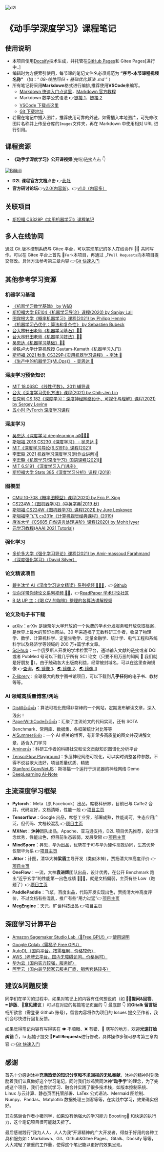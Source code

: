 ![d2l](Images/logo.png)

# 《动手学深度学习》课程笔记

## 使用说明

- 本项目使用[Docsify](https://docsify.js.org/)技术生成，并托管在[GitHub Pages](https://green-dalii.github.io/d2l-note)和 Gitee Pages[进行中..]
- 编辑时为方便索引使用，每节课的笔记文件名必须规范为 **“序号-本节课程视频名称”** （如：“ _08-线性回归 + 基础优化算法 .md_ ” ）
- 所有笔记将采用**Markdown**格式进行编排,推荐使用**VSCode**来编写。
  - [Markdown 快速入门点这里](02-Markdown快速入门.md)，[Markdown 官方教程](https://markdown.com.cn/)
  - Markdown 数学公式语法 👉[链接 1](https://blog.csdn.net/weixin_42782150/article/details/104878759)、[链接 2](https://blog.csdn.net/dss_dssssd/article/details/82692894)
  - [VSCode 下载点这里](https://code.visualstudio.com/)
  - [Git 下载地址](https://npm.taobao.org/mirrors/git-for-windows/v2.31.1.windows.1/Git-2.31.1-32-bit.exe)
- 若需在笔记中插入图片，推荐使用可靠的外链，如需插入本地图片，可先修改图片名称并上传至仓库的`Images`文件夹，再在 Markdown 中使用相对 URL 进行引用。

## 课程资源

- **《动手学深度学习》公开课视频**(完结)链接点击 👇

[![Bilibili](https://i1.hdslb.com/bfs/archive/004a1a79807c789b18e9d402c999cade6a501e29.jpg@640w_400h_100Q_1c.webp)](https://space.bilibili.com/1567748478/channel/seriesdetail?sid=358496)

- **D2L 课程官方文档**点击 👉[此处](https://zh-v2.d2l.ai/)
- **官方研讨论坛**👉[v2.0(内容新)](https://discuss.d2l.ai/)、👉[v1.0（内容多）](https://discuss.gluon.ai/)

## 关联项目

- [斯坦福 CS329P《实用机器学习》课程笔记](https://gitee.com/greener/cs329p-note)

## 多人在线协同

通过 Git 版本控制系统与 Gitee 平台，可以实现笔记的多人在线协作 🤹‍♀️ 共同写作。可以在 Gitee 平台上首先 🧬`Fork`本项目，再通过 ⤴`Pull Requests`向本项目提交修改。具体方法参考第三章内容 👉[Git 快速入门](03-Git快速入门.md)

## 其他参考学习资源

### 机器学习基础

- [《机器学习数学基础》 by W&B](https://www.bilibili.com/video/BV1z64y1k7i5)
- [斯坦福大学 EE104《机器学习导论》课程(2020) by Sanjay Lall](https://www.bilibili.com/video/BV17A411N7pQ)
- [图宾根大学《概率机器学习》课程(2021) by Philipp Hennig](https://www.bilibili.com/video/BV1KA411V7Sd)
- [《机器学习凸优化：算法和复杂性》 by Sebastien Bubeck](https://www.bilibili.com/video/BV1Vt411T7mK)
- [台大林轩田老师《机器学习基石》🙌🙌](https://www.bilibili.com/video/BV1Cx411i7op)
- [台大林轩田老师《机器学习技法》🙌🙌](https://www.bilibili.com/video/BV1ix411i7yp)
- [吴恩达《机器学习基础》🙌🙌](https://www.bilibili.com/video/BV164411b7dx/)
- [滑铁卢大学计算机教授 Gautam-Kamath《机器学习入门》](https://www.bilibili.com/video/BV1pS4y1j7Jw)
- [斯坦福 2021 秋季 CS329P·《实用机器学习课程》 - 李沐 🙌](https://space.bilibili.com/1567748478/channel/collectiondetail?sid=28144)
- [《生产中的机器学习(MLOps)》 - 吴恩达 🙌](https://www.bilibili.com/video/BV1ji4y197pv)

### 深度学习预备知识

- [MIT 18.06SC 《线性代数》，2011 辅导课](https://www.bilibili.com/video/BV18W411v77N?p=5)
- [台大《深度学习优化方法》课程(2021) by Chih-Jen Lin](https://www.bilibili.com/video/BV1CB4y1F7kM?p=2)
- [伯克利 CS 182《深度学习：深度神经网络设计、可视化与理解》课程(2021) by Sergey Levine](https://www.bilibili.com/video/BV1PK4y1U751)
- [五小时 PyTorch 深度学习课程](https://www.bilibili.com/video/BV1MU4y1p74U)

### 深度学习

- [吴恩达《深度学习 deeplearning.ai》🙌🙌🙌](https://www.bilibili.com/video/BV1FT4y1E74V)
- [斯坦福 2018 CS230《深度学习》 - 吴恩达 🙌](https://www.bilibili.com/video/BV1p7411Y7M8)
- [MIT《深度学习导论(6.S191)》课程(2021)](https://www.bilibili.com/video/BV1jo4y1d7R6)
- [李宏毅 2021 机器学习深度学习(附作业讲解)🙌](https://www.bilibili.com/video/BV1zA411K7en)
- [李宏毅《机器学习/深度学习》国语课程(2021)🙌](https://www.bilibili.com/video/BV11K4y1S7AD)
- [MIT 6.S191 《深度学习入门讲座》](https://www.bilibili.com/video/BV115411H7br)
- [斯坦福大学 Stats 385《深度学习分析》课程 (2019)](https://www.bilibili.com/video/BV1Ji4y1P78t)

### 图模型

- [CMU 10-708《概率图模型》课程(2020) by Eric P. Xing](https://www.bilibili.com/video/BV1tX4y1371G)
- [CS224W：《图机器学习》(中英字幕|2019 秋)](https://www.bilibili.com/video/BV1Vg4y1z7Nf)
- [斯坦福 CS224W《图机器学习》课程(2021) by Jure Leskovec](https://www.bilibili.com/video/BV1RZ4y1c7Co)
- [斯坦福李飞飞 cs231n《计算机视觉经典课程》(2019)](https://www.bilibili.com/video/BV1TJ411d7b7)
- [麻省大学《CS685 自然语言处理进阶》课程(2020) by Mohit Iyyer](https://www.bilibili.com/video/BV1HB4y1A7wu)
- [元学习教程(AAAI 2021 Tutorial)](https://www.bilibili.com/video/BV1ey4y1n7Y8)

### 强化学习

- [多伦多大学《强化学习导论》课程(2021) by Amir-massoud Farahmand](https://www.bilibili.com/video/BV1dA411N7E1)
- [《深度强化学习》（David Silver）](https://www.bilibili.com/video/BV1x54y1W7k7)

### 论文精读项目

- [跟李沐学 AI《深度学习论文精读》系列视频 🙌🙌🙌](https://space.bilibili.com/1567748478/channel/collectiondetail?sid=32744)，👉[Github](https://github.com/mli/paper-reading)
- [沈向洋带你读论文系列视频 🙌🙌](https://space.bilibili.com/1706874133/video)，👉[ReadPaper 学术讨论社区](https://readpaper.com/)
- [B 站 UP 主：《喝 CV 的咖啡》整理的各算法讲解视频](https://space.bilibili.com/430141951/video)

### 论文及电子书下载

- [arXiv](https://arxiv.org/)：arXiv 是康奈尔大学开放的一个免费的学术分发服务和开放获取档案，是世界上最大的预印本网站，30 年来造福了无数科研工作者，收录了物理学、数学、计算机科学、定量生物学、定量金融学、统计学、电气工程和系统科学以及经济学等领域的 200 万+篇学术文章。
- [Sci-hub](https://sci-hub.ru/)：一个俄罗斯人开发的学术检索平台，通过输入文献的链接或者 DOI 或者 PubMed 号可以下载几乎所有 SCI 论文（只要不用万恶的知网 👿 我们就是好朋友 👋）。由于触动各大出版商利益，经常被封域名，可以在这里查询镜像 👉[查询](https://ifish.fun/paper/scihub)，[🌏 镜像 1](https://sci-hub.st/)、[🌏 镜像 2](https://sci-hub.ru/)、[🌏 镜像 3](https://sci-hub.et-fine.com/)
- [Z-librery](https://zh.bg1lib.org/)：全球最大的数字图书馆项目，可以下载到**几乎任何**的电子书、教材等等。

### AI 领域高质量博客/网站

- [Distill👍👍👍](https://distill.pub/)：算法可视化做得非常棒的一个网站，定期发布解读文章，深入浅出！
- [PaperWithCode👍👍👍](https://paperswithcode.com/)：汇聚了主流论文的代码实现，还有 SOTA Benchmark、常用库、数据集、各框架统计对比等等
- [AISummer👍👍](https://theaisummer.com/)：一个 AI 相关的博客，有非常多高质量的图文并茂讲解文章，适合入门学习
- [Aminer👍](https://www.aminer.cn/)：科研工作者的科研社交和论文贡献知识图谱化分析平台
- [TensorFlow Playground](http://playground.tensorflow.org/)：多层神经网络可视化，可以实时调整各种参数。不得不说谷歌大法好，项目质量优质、精致
- [Stanford ConvNetJS](https://cs.stanford.edu/people/karpathy/convnetjs/)：斯坦福一个运行于浏览器的神经网络 Demo
- [DeepLearning Ai-Note](https://www.deeplearning.ai/ai-notes/)

## 主流深度学习框架

- **Pytorch**：Meta（原 Facebook）出品，席卷科研界，目前已与 Caffe2 合并，代码友好，文档清晰，性能一般 👉[项目主页](https://pytorch.org)
- **Tensorflow**：Google 出品，席卷工业界，部署成熟，性能尚可，生态应用广泛，但代码、文档较混乱 👉[项目主页](https://tensorflow.google.cn/)
- **MXNet**：**沐神**团队出品，Apache、亚马逊支持，D2L 项目优先推荐，设计理念优秀，性能出色，但目前生态较弱，发展受限 👉[项目主页](https://mxnet.incubator.apache.org/)
- **MindSpore**：昇思，华为出品，优势在于可与华为硬件高效协同，生态优势仅限华为系 👉[项目主页](https://www.mindspore.cn/)
- **Jittor**：计图，清华大神**梁盾**主导开发（类似沐神），贾扬清大神高度评价 👉[项目主页](https://cg.cs.tsinghua.edu.cn/jittor/)
- **OneFlow**：一流，大神**袁进辉**团队出品，设计优秀，在公开 Benchmark 跑出“近乎玄学”的性能第一出色成绩 👏👏👏，就是文档偏弱，主页有些 Low（跑题了）👉[项目主页](http://oneflow.ai/a/chanpin/oneflow/)
- **PaddlePaddle**：飞浆，百度出品，代码开发实现出色，贾扬清大神高度评价，不过文档有些混乱，推广有些“用力过猛”👉[项目主页](https://www.paddlepaddle.org.cn/)
- **MegEngine**：天元，旷世科技出品 👉[项目主页](https://megengine.org.cn/)

## 深度学习计算平台

- [Amazon Sagemaker Studio Lab（🙌Free GPU!）](https://studiolab.sagemaker.aws/)👉[使用说明](https://zh.d2l.ai/chapter_appendix-tools-for-deep-learning/sagemaker.html)
- [Google Colab（需梯子,Free GPU）](https://colab.research.google.com/)
- [AutoDL（国内平台，按需租用，价格较低）](https://www.autodl.com/)
- [AWS（老牌云平台，国内无障碍访问，价格尚可）](https://aws.amazon.com/cn/)
- [华为云（国内实力较强，服务好）](https://www.huaweicloud.com/)
- [阿里云（国内最早起家云服务厂商，销售套路较多）](https://www.aliyun.com/)

## 建议&问题反馈

同学们在学习的过程中，如果对笔记上的内容有任何想说的（如 🙋‍♀️**提问&回答**、✒**排版**、💬**意见建议** ）可以在对应的每篇笔记页面的 👇 最底部 👇 的**Gitalk 留言板**畅所欲言（需登录 Github 账号），留言内容将作为项目的 Issues 提交至作者，我们会尽快进行回复反馈。

<!-- ![create_issue](Images/create_issue.png) -->

如果觉得笔记内容有写得实在 👁 不顺眼、❌ 有错、💢 瞎写的地方，欢迎**光速打脸纠错** ✋，lu 起袖子提交 🔗**Pull Requests**进行修改，具体操作步骤可参考第三章内容 👉[Git 快速入门](03-Git快速入门.md)

## 感谢

首先十分感谢沐神**充满热爱的知识分享和不求回报的无私奉献**，沐神的精神时刻激励着我们认真做好这个学习笔记，同时我们炒鸡赞同沐神“**动手学**”的理念，为了完成这个项目，我们也尝试学习、融合并实践了很多技术栈，如版本控制系统、Linux 与云计算、静态页面托管部署、LaTex 公式语法、Mermaid 图绘制、Numpy、Pandas、Matplotlib 数据处理三剑客等等，在实践中学习，效果确实很好。

其次感谢合作者小猪同学，如果没有他强大的学习能力 Boosting🚀 和快速的执行力，这个笔记项目很可能就夭折了。

最后感谢践行“我为人人、人人为我”开源精神的广大开发者，得益于好用的各种工具和服务如：Markdown、Git、Github&Gitee Pages、Gitalk、Docsify 等等，大大减轻了繁重的工作量，使得这个笔记能以更好的效果呈现。
